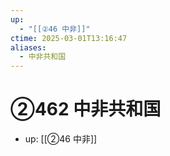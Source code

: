 ```yaml
---
up:
  - "[[②46 中非]]"
ctime: 2025-03-01T13:16:47
aliases:
  - 中非共和国
---
```


# ②462 中非共和国

- up: [[②46 中非]]
